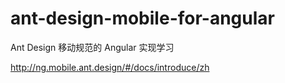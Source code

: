 # ant-design-mobile-for-angular
Ant Design 移动规范的 Angular 实现学习

http://ng.mobile.ant.design/#/docs/introduce/zh
